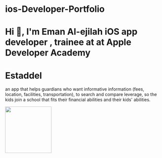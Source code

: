 # ios-Developer-Portfolio
# Hi 👋, I'm Eman Al-ejilah iOS app developer , trainee at at Apple Developer Academy
# Estaddel
an app that helps guardians who want informative information (fees, location, facilities, transportation), to search and compare leverage, so the kids join a school that fits their financial abilities and their kids' abilities.
 
 
 <img src="![image-2](https://user-images.githubusercontent.com/116960445/233877451-0e01e5fa-0c2b-4596-893e-2a20710e223e.png)" width ="150" height="150">




